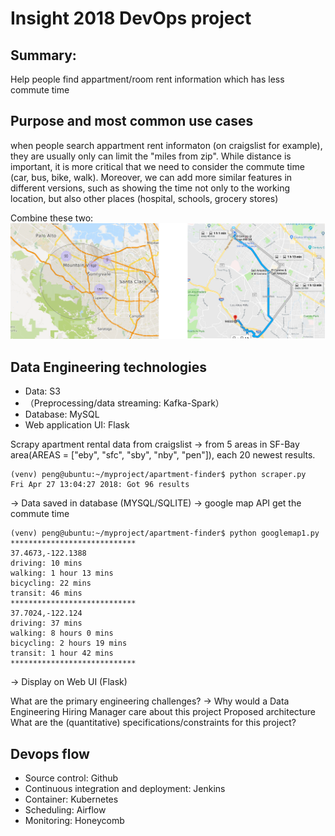 # Insight 2018 DevOps project



## Summary:
Help people find appartment/room rent information which has less commute time


## Purpose and most common use cases
when people search appartment rent informaton (on craigslist for example), they are usually only can limit the "miles from zip".
While distance is important, it is more critical that we need to consider the commute time (car, bus, bike, walk). Moreover, we can add more similar features in different versions, such as showing the time not only to the working location, but also other places (hospital, schools, grocery stores)


Combine these two:
![image](https://github.com/pzeng123/Insight2018DO/blob/master/img/1.png "image 1")



## Data Engineering technologies


* Data: S3
* （Preprocessing/data streaming: Kafka-Spark）
* Database: MySQL
* Web application UI: Flask


Scrapy apartment rental data from craigslist ->
from 5 areas in SF-Bay area(AREAS = ["eby", "sfc", "sby", "nby", "pen"]), each 20 newest results.

```
(venv) peng@ubuntu:~/myproject/apartment-finder$ python scraper.py
Fri Apr 27 13:04:27 2018: Got 96 results
```

-> Data saved in database (MYSQL/SQLITE)
-> google map API get the commute time

```
(venv) peng@ubuntu:~/myproject/apartment-finder$ python googlemap1.py
****************************
37.4673,-122.1388
driving: 10 mins
walking: 1 hour 13 mins
bicycling: 22 mins
transit: 46 mins
****************************
37.7024,-122.124
driving: 37 mins
walking: 8 hours 0 mins
bicycling: 2 hours 19 mins
transit: 1 hour 42 mins
****************************
```
-> Display on Web UI (Flask)





What are the primary engineering challenges? -> Why would a Data Engineering Hiring Manager care about this project
Proposed architecture
What are the (quantitative) specifications/constraints for this project?







## Devops flow

* Source control: Github
* Continuous integration and deployment: Jenkins
* Container: Kubernetes
* Scheduling: Airflow 
* Monitoring: Honeycomb











